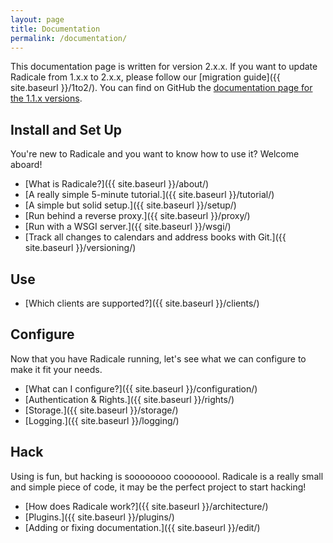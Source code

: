 ```yaml
---
layout: page
title: Documentation
permalink: /documentation/
---
```


This documentation page is written for version 2.x.x. If you want to update
Radicale from 1.x.x to 2.x.x, please follow
our [migration guide]({{ site.baseurl }}/1to2/). You can find on GitHub the
[documentation page for the 1.1.x versions](https://github.com/Kozea/Radicale/blob/website/pages/user_documentation.rst).

## Install and Set Up

You're new to Radicale and you want to know how to use it? Welcome aboard!

- [What is Radicale?]({{ site.baseurl }}/about/)
- [A really simple 5-minute tutorial.]({{ site.baseurl }}/tutorial/)
- [A simple but solid setup.]({{ site.baseurl }}/setup/)
- [Run behind a reverse proxy.]({{ site.baseurl }}/proxy/)
- [Run with a WSGI server.]({{ site.baseurl }}/wsgi/)
- [Track all changes to calendars and address books with Git.]({{ site.baseurl }}/versioning/)

## Use

- [Which clients are supported?]({{ site.baseurl }}/clients/)

## Configure

Now that you have Radicale running, let's see what we can configure to make it
fit your needs.

- [What can I configure?]({{ site.baseurl }}/configuration/)
- [Authentication & Rights.]({{ site.baseurl }}/rights/)
- [Storage.]({{ site.baseurl }}/storage/)
- [Logging.]({{ site.baseurl }}/logging/)

## Hack

Using is fun, but hacking is soooooooo coooooool. Radicale is a really small
and simple piece of code, it may be the perfect project to start hacking!

- [How does Radicale work?]({{ site.baseurl }}/architecture/)
- [Plugins.]({{ site.baseurl }}/plugins/)
- [Adding or fixing documentation.]({{ site.baseurl }}/edit/)
